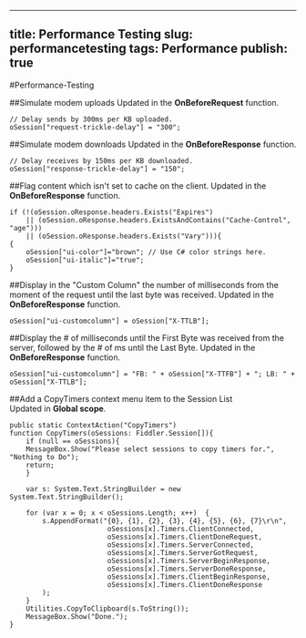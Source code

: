 <!-- http://www.fiddler2.com/Fiddler/dev/ScriptSamples.asp -->

---
title: Performance Testing
slug: performancetesting
tags: Performance
publish: true
---


#Performance-Testing

##Simulate modem uploads
Updated in the **OnBeforeRequest** function.

	// Delay sends by 300ms per KB uploaded.
	oSession["request-trickle-delay"] = "300";	
	
##Simulate modem downloads
Updated in the **OnBeforeResponse** function.

	// Delay receives by 150ms per KB downloaded.
	oSession["response-trickle-delay"] = "150";	

##Flag content which isn't set to cache on the client.
Updated in the **OnBeforeResponse** function.

	if (!(oSession.oResponse.headers.Exists("Expires") 
		|| (oSession.oResponse.headers.ExistsAndContains("Cache-Control", "age")))
		|| (oSession.oResponse.headers.Exists("Vary"))){
	{
		oSession["ui-color"]="brown"; // Use C# color strings here.
		oSession["ui-italic"]="true"; 
	}	
	
##Display in the "Custom Column" the number of milliseconds from the moment of the request until the last byte was received.
Updated in the **OnBeforeResponse** function.

	oSession["ui-customcolumn"] = oSession["X-TTLB"];

##Display the # of milliseconds until the First Byte was received from the server, followed by the # of ms until the Last Byte.	
Updated in the **OnBeforeResponse** function.

	oSession["ui-customcolumn"] = "FB: " + oSession["X-TTFB"] + "; LB: " + oSession["X-TTLB"];

##Add a CopyTimers context menu item to the Session List	
Updated in **Global scope**.

	public static ContextAction("CopyTimers")
	function CopyTimers(oSessions: Fiddler.Session[]){
		if (null == oSessions){
		MessageBox.Show("Please select sessions to copy timers for.", "Nothing to Do");
		return;
		}

		var s: System.Text.StringBuilder = new System.Text.StringBuilder();

		for (var x = 0; x < oSessions.Length; x++)  {
			s.AppendFormat("{0}, {1}, {2}, {3}, {4}, {5}, {6}, {7}\r\n",
							oSessions[x].Timers.ClientConnected,
							oSessions[x].Timers.ClientDoneRequest,
							oSessions[x].Timers.ServerConnected,
							oSessions[x].Timers.ServerGotRequest,
							oSessions[x].Timers.ServerBeginResponse,
							oSessions[x].Timers.ServerDoneResponse,
							oSessions[x].Timers.ClientBeginResponse,
							oSessions[x].Timers.ClientDoneResponse
			);
		}
		Utilities.CopyToClipboard(s.ToString());
		MessageBox.Show("Done.");
	}

